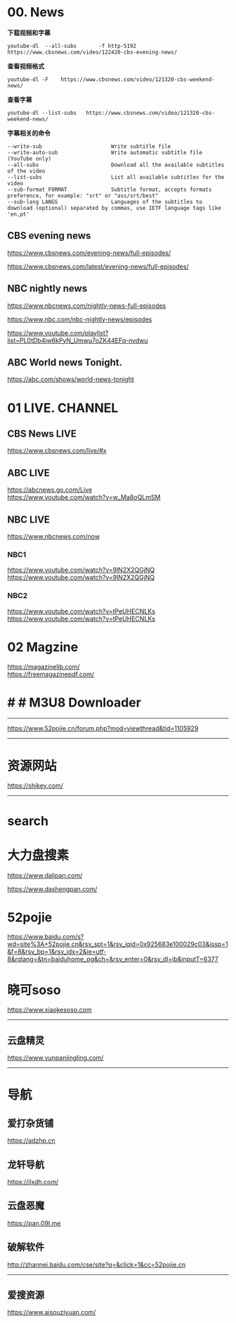 #  00. News


**下载视频和字幕**

```
youtube-dl  --all-subs       -f http-5192  https://www.cbsnews.com/video/122420-cbs-evening-news/ 
```


**查看视频格式**
```
youtube-dl -F    https://www.cbsnews.com/video/121320-cbs-weekend-news/
```
**查看字幕**
```
youtube-dl --list-subs   https://www.cbsnews.com/video/121320-cbs-weekend-news/
```
**字幕相关的命令**
```
--write-sub                      Write subtitle file
--write-auto-sub                 Write automatic subtitle file (YouTube only)
--all-subs                       Download all the available subtitles of the video
--list-subs                      List all available subtitles for the video
--sub-format FORMAT              Subtitle format, accepts formats preference, for example: "srt" or "ass/srt/best"
--sub-lang LANGS                 Languages of the subtitles to download (optional) separated by commas, use IETF language tags like 'en,pt'
```



## CBS evening news
https://www.cbsnews.com/evening-news/full-episodes/    

https://www.cbsnews.com/latest/evening-news/full-episodes/


##  NBC nightly news
https://www.nbcnews.com/nightly-news-full-episodes

https://www.nbc.com/nbc-nightly-news/episodes

https://www.youtube.com/playlist?list=PL0tDb4jw6kPyN_Umwu7oZK44EFq-nvdwu   



##  ABC World news Tonight. 

https://abc.com/shows/world-news-tonight     





#  01  LIVE. CHANNEL 

##  CBS News LIVE

https://www.cbsnews.com/live/#x   


## ABC LIVE
https://abcnews.go.com/Live   
https://www.youtube.com/watch?v=w_Ma8oQLmSM


##  NBC LIVE


https://www.nbcnews.com/now    


###   **NBC1**
https://www.youtube.com/watch?v=9lN2X2QGjNQ
https://www.youtube.com/watch?v=9lN2X2QGjNQ

###   **NBC2**
https://www.youtube.com/watch?v=tPeUHECNLKs
https://www.youtube.com/watch?v=tPeUHECNLKs




#  02 Magzine


https://magazinelib.com/       
https://freemagazinepdf.com/    




#  #   #   M3U8 Downloader

---


https://www.52pojie.cn/forum.php?mod=viewthread&tid=1105929

----

#  资源网站

https://shikey.com/   




-----

# search  

# 大力盘搜素

https://www.dalipan.com/

https://www.dashengpan.com/    

# 52pojie
https://www.baidu.com/s?wd=site%3A+52pojie.cn&rsv_spt=1&rsv_iqid=0x925683e100029c03&issp=1&f=8&rsv_bp=1&rsv_idx=2&ie=utf-8&rqlang=&tn=baiduhome_pg&ch=&rsv_enter=0&rsv_dl=ib&inputT=6377


# 晓可soso
https://www.xiaokesoso.com




--------

##  云盘精灵   
https://www.yunpanjingling.com/




----

#  导航

## 爱打杂货铺
https://adzhp.cn  

##  龙轩导航  
https://ilxdh.com/


## 云盘恶魔   
https://pan.09l.me    



##  破解软件   

http://zhannei.baidu.com/cse/site?q=&click=1&cc=52pojie.cn




------

##  爱搜资源  

https://www.aisouziyuan.com/  
